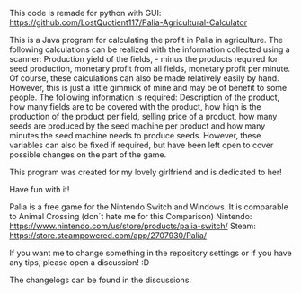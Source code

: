 This code is remade for python with GUI: https://github.com/LostQuotient117/Palia-Agricultural-Calculator

This is a Java program for calculating the profit in Palia in agriculture. The following calculations can be realized with the information collected using a scanner: Production yield of the fields, - minus the products required for seed production, monetary profit from all fields, monetary profit per minute. Of course, these calculations can also be made relatively easily by hand. However, this is just a little gimmick of mine and may be of benefit to some people.
The following information is required: Description of the product, how many fields are to be covered with the product, how high is the production of the product per field, selling price of a product, how many seeds are produced by the seed machine per product and how many minutes the seed machine needs to produce seeds. However, these variables can also be fixed if required, but have been left open to cover possible changes on the part of the game.

This program was created for my lovely girlfriend and is dedicated to her!

Have fun with it!

Palia is a free game for the Nintendo Switch and Windows. It is comparable to Animal Crossing (don´t hate me for this Comparison)
Nintendo: https://www.nintendo.com/us/store/products/palia-switch/
Steam: https://store.steampowered.com/app/2707930/Palia/

If you want me to change something in the repository settings or if you have any tips, please open a discussion! :D

The changelogs can be found in the discussions.
